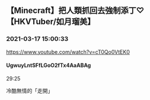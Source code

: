 ## 【Minecraft】把人類抓回去強制添丁♡【HKVTuber/如月瑠美】
### 2021-03-17 15:00:33
https://www.youtube.com/watch?v=cT0Qo0VtEK0
#### UgwuyLntSFfLGoO2fTx4AaABAg
29:25

冷酷無情的「走開」

